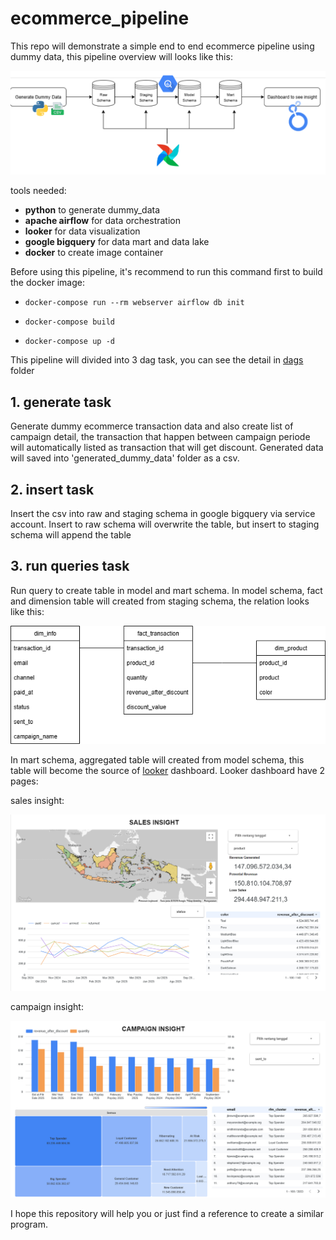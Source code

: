 # ecommerce_pipeline
This repo will demonstrate a simple end to end ecommerce pipeline using dummy data, this pipeline overview will looks like this:

![pipeline_overview](https://github.com/zhafar3adib/ecommerce_pipeline/blob/main/images/pipeline_overview.png) 

tools needed:
- **python** to generate dummy_data
- **apache airflow** for data orchestration
- **looker** for data visualization
- **google bigquery** for data mart and data lake
- **docker** to create image container

Before using this pipeline, it's recommend to run this command first to build the docker image:
 -     docker-compose run --rm webserver airflow db init
 -     docker-compose build
 -     docker-compose up -d
   
This pipeline will divided into 3 dag task, you can see the detail in [dags](https://github.com/zhafar3adib/ecommerce_pipeline/tree/main/dags) folder 
## 1. generate task
Generate dummy ecommerce transaction data and also create list of campaign detail, the transaction that happen between campaign periode will automatically listed as transaction that will get discount.
Generated data will saved into 'generated_dummy_data' folder as a csv.

## 2. insert task
Insert the csv into raw and staging schema in google bigquery via service account. Insert to raw schema will overwrite the table, but insert to staging schema will append the table

## 3. run queries task
Run query to create table in model and mart schema. In model schema, fact and dimension table will created from staging schema, the relation looks like this:

![model_schema](https://github.com/zhafar3adib/ecommerce_pipeline/blob/main/images/model_schema.png)

In mart schema, aggregated table will created from model schema, this table will become the source of [looker](https://lookerstudio.google.com/reporting/e2885c8e-353a-4868-bcbe-f6cc6aefd257) dashboard.
Looker dashboard have 2 pages:

sales insight:

![sales_insight](https://github.com/zhafar3adib/ecommerce_pipeline/blob/main/images/looker_dashboard_1.png)

campaign insight:

![campaign_insight](https://github.com/zhafar3adib/ecommerce_pipeline/blob/main/images/looker_dashboard_2.png)

I hope this repository will help you or just find a reference to create a similar program.
